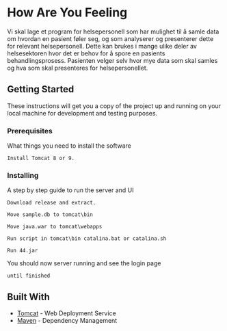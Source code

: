 # How Are You Feeling

Vi skal lage et program for helsepersonell som har mulighet til å samle data om hvordan en pasient føler seg, og som analyserer og presenterer dette for relevant helsepersonell. Dette kan brukes i mange ulike deler av helsesektoren hvor det er behov for å spore en pasients behandlingsprosess. 
Pasienten velger selv hvor mye data som skal samles og hva som skal presenteres for helsepersonellet. 


## Getting Started

These instructions will get you a copy of the project up and running on your local machine for development and testing purposes.

### Prerequisites

What things you need to install the software

```
Install Tomcat 8 or 9.
```

### Installing

A step by step guide to run the server and UI
```
Download release and extract.
```
```
Move sample.db to tomcat\bin
```
```
Move java.war to tomcat\webapps
```
```
Run script in tomcat\bin catalina.bat or catalina.sh
```
```
Run 44.jar
```
You should now server running and see the login page

```
until finished
```
## Built With

* [Tomcat](http://tomcat.apache.org/) - Web Deployment Service
* [Maven](https://maven.apache.org/) - Dependency Management

